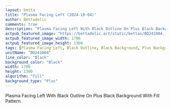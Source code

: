 ```yaml
---
layout: betta
title: "Plasma Facing Left (2024-10-04)"
author: Bettadelic
comments: true
description: "Plasma Facing Left With Black Outline On Plus Black Background With Fill Pattern."
actpub_featured_image: "https://bettadelic.art/static/bettas/BD241004.jpg"
actpub_featured_image_width: 1700
actpub_featured_image_height: 1300
tags: [Plasma Facing Left, Black Outline, Black Background, Plus Background Pattern, Fill Pattern, October 2024]
unitName: "BD241004"
line_color: "Black"
background_color: "Black"
width: 1700
height: 1300
algorithm: "Fill"
background_type: "Plus"
---
```


Plasma Facing Left With Black Outline On Plus Black Background With Fill Pattern.

